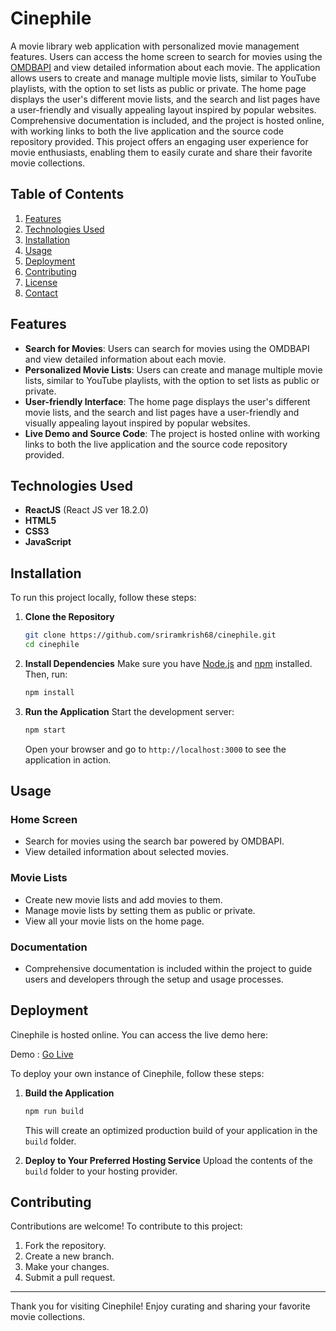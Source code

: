 # Cinephile

A movie library web application with personalized movie management features. Users can access the home screen to search for movies using the [OMDBAPI](https://www.omdbapi.com/) and view detailed information about each movie. The application allows users to create and manage multiple movie lists, similar to YouTube playlists, with the option to set lists as public or private. The home page displays the user's different movie lists, and the search and list pages have a user-friendly and visually appealing layout inspired by popular websites. Comprehensive documentation is included, and the project is hosted online, with working links to both the live application and the source code repository provided. This project offers an engaging user experience for movie enthusiasts, enabling them to easily curate and share their favorite movie collections.


## Table of Contents
1. [Features](#features)
2. [Technologies Used](#technologies-used)
3. [Installation](#installation)
4. [Usage](#usage)
5. [Deployment](#deployment)
6. [Contributing](#contributing)
7. [License](#license)
8. [Contact](#contact)

## Features

- **Search for Movies**: Users can search for movies using the OMDBAPI and view detailed information about each movie.
- **Personalized Movie Lists**: Users can create and manage multiple movie lists, similar to YouTube playlists, with the option to set lists as public or private.
- **User-friendly Interface**: The home page displays the user's different movie lists, and the search and list pages have a user-friendly and visually appealing layout inspired by popular websites.
- **Live Demo and Source Code**: The project is hosted online with working links to both the live application and the source code repository provided.

## Technologies Used

- **ReactJS** (React JS ver 18.2.0)
- **HTML5**
- **CSS3**
- **JavaScript**

## Installation

To run this project locally, follow these steps:

1. **Clone the Repository**
   ```bash
   git clone https://github.com/sriramkrish68/cinephile.git
   cd cinephile
   ```

2. **Install Dependencies**
   Make sure you have [Node.js](https://nodejs.org/) and [npm](https://www.npmjs.com/) installed. Then, run:
   ```bash
   npm install
   ```

3. **Run the Application**
   Start the development server:
   ```bash
   npm start
   ```
   Open your browser and go to `http://localhost:3000` to see the application in action.

## Usage

### Home Screen
- Search for movies using the search bar powered by OMDBAPI.
- View detailed information about selected movies.

### Movie Lists
- Create new movie lists and add movies to them.
- Manage movie lists by setting them as public or private.
- View all your movie lists on the home page.

### Documentation
- Comprehensive documentation is included within the project to guide users and developers through the setup and usage processes.

## Deployment

Cinephile is hosted online. You can access the live demo here:

Demo : [Go Live](https://movielibrarymanager.netlify.app/)

To deploy your own instance of Cinephile, follow these steps:

1. **Build the Application**
   ```bash
   npm run build
   ```
   This will create an optimized production build of your application in the `build` folder.

2. **Deploy to Your Preferred Hosting Service**
   Upload the contents of the `build` folder to your hosting provider.

## Contributing

Contributions are welcome! To contribute to this project:

1. Fork the repository.
2. Create a new branch.
3. Make your changes.
4. Submit a pull request.


---

Thank you for visiting Cinephile! Enjoy curating and sharing your favorite movie collections.
```
